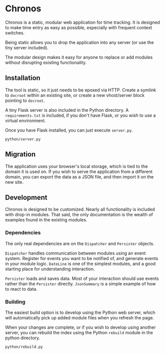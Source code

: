 # Chronos

Chronos is a static, modular web application for time tracking.  It is designed to make time entry as easy as possible, especially with frequent context switches.

Being static allows you to drop the application into any server (or use the tiny server included).

The modular design makes it easy for anyone to replace or add modules without disrupting existing functionality.

## Installation

The tool is static, so it just needs to be epoxed via HTTP.  Create a symlink to `docroot` within an existing site, or create a new vhost/server block pointing to `docroot`.

A tiny Flask server is also included in the Python directory.  A `requirements.txt` is included, if you don't have Flask, or you wish to use a virtual environment.

Once you have Flask installed, you can just execute `server.py`.

````
python/server.py
````

## Migration
The application uses your browser's local storage, which is tied to the domain it is used on.  If you wish to serve the application from a different domain, you can export the data as a JSON file, and then import it on the new site.

## Development
Chronos is designed to be customized.  Nearly all functionality is included with drop-in modules.  That said, the only documentation is the wealth of examples found in the existing modules.

### Dependencies

The only real dependencies are on the `Dispatcher` and `Persister` objects.

`Dispatcher` handles communication between modules using an event system.  Register for events you want to be notified of, and generate events in your module logic.  `DateLine` is one of the simplest modules, and a good starting place for understanding interaction.

`Persister` loads and saves data.  Most of your interaction should use events rather than the `Persister` directly.  `JsonSummary` is a simple example of how to react to data.

### Building

The easiest build option is to develop using the Python web server, which will automatically pick up added module files when you refresh the page.

When your changes are complete, or if you wish to develop using another server, you can rebuild the index using the Python `rebuild` module in the python directory.

````
python/rebuild.py
````
